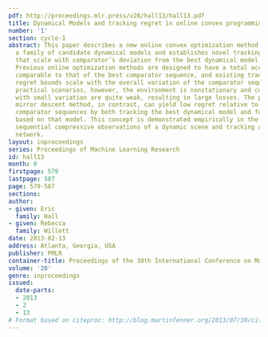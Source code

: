 ```yaml
---
pdf: http://proceedings.mlr.press/v28/hall13/hall13.pdf
title: Dynamical Models and tracking regret in online convex programming
number: '1'
section: cycle-1
abstract: This paper describes a new online convex optimization method which incorporates
  a family of candidate dynamical models and establishes novel tracking regret bounds
  that scale with comparator’s deviation from the best dynamical model in this family.
  Previous online optimization methods are designed to have a total accumulated loss
  comparable to that of the best comparator sequence, and existing tracking or shifting
  regret bounds scale with the overall variation of the comparator sequence. In many
  practical scenarios, however, the environment is nonstationary and comparator sequences
  with small variation are quite weak, resulting in large losses. The proposed dynamic
  mirror descent method, in contrast, can yield low regret relative to highly variable
  comparator sequences by both tracking the best dynamical model and forming predictions
  based on that model. This concept is demonstrated empirically in the context of
  sequential compressive observations of a dynamic scene and tracking a dynamic social
  network.
layout: inproceedings
series: Proceedings of Machine Learning Research
id: hall13
month: 0
firstpage: 579
lastpage: 587
page: 579-587
sections: 
author:
- given: Eric
  family: Hall
- given: Rebecca
  family: Willett
date: 2013-02-13
address: Atlanta, Georgia, USA
publisher: PMLR
container-title: Proceedings of the 30th International Conference on Machine Learning
volume: '28'
genre: inproceedings
issued:
  date-parts:
  - 2013
  - 2
  - 13
# Format based on citeproc: http://blog.martinfenner.org/2013/07/30/citeproc-yaml-for-bibliographies/
---
```

